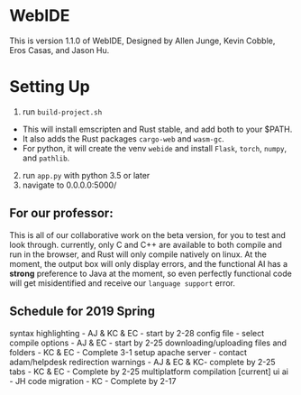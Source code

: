 # WebIDE

This is version 1.1.0 of WebIDE, Designed by Allen Junge, Kevin Cobble, Eros Casas, and Jason Hu.

# Setting Up

1. run `build-project.sh`
  * This will install emscripten and Rust stable, and add both to your $PATH.
  * It also adds the Rust packages `cargo-web` and `wasm-gc`.
  * For python, it will create the venv `webide` and install `Flask`, `torch`, `numpy`, and `pathlib`.
2. run `app.py` with python 3.5 or later
3. navigate to 0.0.0.0:5000/

## For our professor:

  This is all of our collaborative work on the beta version, for you to test and look through.
  currently, only C and C++ are available to both compile and run in the browser, and Rust will only compile natively on linux. At the moment, the output box will only
  display errors, and the functional AI has a <b>strong</b> preference to Java at the moment, so even perfectly functional code will get misidentified and receive our
  `language support` error.


## Schedule for 2019 Spring
syntax highlighting - AJ & KC & EC - start by 2-28
config file - select compile options - AJ & EC - start by 2-25
downloading/uploading files and folders - KC & EC - Complete 3-1
setup apache server - contact adam/helpdesk
redirection warnings - AJ & EC & KC- complete by  2-25
tabs - KC & EC - Complete by 2-25
multiplatform compilation
[current]
ui
ai - JH
code migration - KC - Complete by 2-17
